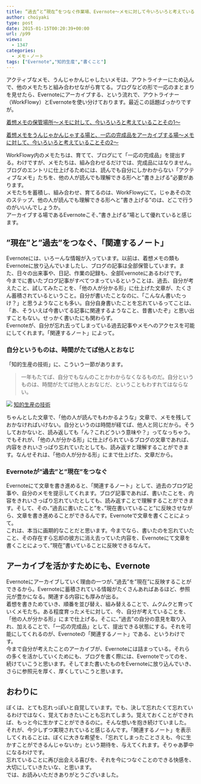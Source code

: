 ```yaml
---
title: ”過去”と”現在”をつなぐ作業場、Evernote～メモに対して今いろいろと考えていることその９～
author: choiyaki
type: post
date: 2015-01-15T00:20:39+00:00
url: /p99
views:
  - 1347
categories:
  - メモ・ノート
tags: ["Evernote","知的生産","書くこと"]
---
```

アクティブなメモ、うんじゃかんじゃしたいメモは、アウトライナーにため込んで、他のメモたちと組み合わせながら育てる。ブログなどの形で一応のまとまりを見せたら、Evernoteにアーカイブする、という流れで、アウトライナー（WorkFlowy）とEvernoteを使い分けております。最近この話題ばっかりですが。

[着想メモの保管場所～メモに対して、今いろいろと考えていることその1～][1]

[着想メモをうんじゃかんじゃする場と、一応の完成品をアーカイブする場～メモに対して、今いろいろと考えていることその2～][2]

WorkFlowy内のメモたちは、育てて、ブログにて「一応の完成品」を提出する。わけですが、メモたちは、組み合わせるだけでは、完成品にはなりません。ブログのエントリに仕上げるためには、読んでも自分にしかわからない「アクティブなメモ」たちを、他の人が読んでも理解できる形へと”書き上げる”必要があります。  
メモたちを蓄積し、組み合わせ、育てるのは、WorkFlowyにて。じゃあその次のステップ、他の人が読んでも理解できる形へと”書き上げる”のは、どこで行うのがいいんでしょうか。  
アーカイブする場であるEvernoteこそ、”書き上げる”場として優れていると感じます。

## ”現在”と”過去”をつなぐ、「関連するノート」

Evernoteには、いろーんな情報が入っています。以前は、着想メモの類もEvernoteに放り込んでいましたし、ブログの記事は全部保管しています。また、日々の出来事や、日記、作業の記録も、全部Evernoteにあるわけです。  
今までに書いたブログ記事がすべてつまっているということは、過去、自分が考えたこと、試してみたことを、「他の人が分かる形」に仕上げた文章が、たくさん蓄積されているということ。自分が書いたことなのに、「こんなん書いたっけ？」と思うようなことも多い。自分自身書いたことを忘れているってことは、「あ、そういえば今書いてる記事に関連するようなこと、昔書いたぞ」と思い出すこともない。せっかく書いたにも関わらず。  
Evernoteが、自分が忘れ去ってしまっている過去記事やメモへのアクセスを可能にしてくれます。「関連するノート」によって。

### 自分というものは、時間がたてば他人とおなじ

「知的生産の技術」に、こういう一節があります。

> 一年もたてば、自分でもなんのことかわからなくなるものだ。自分というものは、時間がたてば他人とおなじだ、ということもわすれてはならない。

[![](https://gyazo.com/5ab9f2c802c470e2ebc1192a0a0e0dbe.jpeg)](http://www.amazon.co.jp/exec/obidos/asin/4004150930/choiyaki81-22/)
[知的生産の技術](http://www.amazon.co.jp/exec/obidos/asin/4004150930/choiyaki81-22/)

ちゃんとした文章で、「他の人が読んでもわかるような」文章で、メモを残しておかなければいけない。自分というのは時間が経てば、他人と同じだから。そうしておかないと、読み返しても「ん？これどういう意味や？」ってなっちゃう。  
でもそれが、「他の人が分かる形」に仕上げられているブログの文章であれば、内容をきれいさっぱり忘れていたとしても、読み返すと理解することができます。なんせそれは、「他の人が分かる形」にまで仕上げた、文章だから。

### Evernoteが”過去”と”現在”をつなぐ

Evernoteにて文章を書き進めると、「関連するノート」として、過去のブログ記事や、自分のメモを提示してくれます。ブログ記事であれば、書いたことを、内容をきれいさっぱり忘れていたとしても、読み返すことで理解することができます。そして、その、”過去に書いたこと”を、”現在書いていること”に反映させながら、文章を書き進めることができるんです。Evernoteで文章を書くことによって。  
これは、本当に画期的なことだと思います。今までなら、書いたのを忘れていたこと、その存在すら忘却の彼方に消え去っていた内容を、Evernoteにて文章を書くことによって、”現在”書いていることに反映できるなんて。

## アーカイブを活かすためにも、Evernote

Evernoteにアーカイブしていく理由の一つが、”過去”を”現在”に反映することができるから。Evernoteに蓄積されている情報がたくさんあればあるほど、参照元が豊かになる。関連する内容にも厚みが出る。  
着想を書きためていき、順番を並び替え、組み替えることで、ムクムクと育っていくメモたち。ある程度育ったメモに対して、今、自分が考えていることを、「他の人が分かる形」にまで仕上げる。そこに、”過去”の自分の意見を取り入れ、加えることで、「一応の完成品」として、提出できる状態にする。それを可能にしてくれるのが、Evernoteの「関連するノート」である、というわけです。  
今まで自分が考えたことのアーカイブが、Evernoteには詰まっている。それらの多くを活かしていくためにも、ブログを書く際には、Evernoteでってのを、続けていこうと思います。そしてまた書いたものをEvernoteに放り込んでいき、さらに参照元を厚く、厚くしていこうと思います。

## おわりに

ぼくは、とても忘れっぽいと自覚しています。でも、決して忘れたくて忘れているわけではなく、覚えておきたいことも忘れてしまう。覚えておくことができれば、もっと今に生かすことができるのに。そんな想いを抱き続けていました。  
それが、今少しずつ実現されていると感じるんです。「関連するノート」を表示してくれることは、ぼくに大きな希望を、「忘れてしまったことさえも、今に生かすことができるんじゃないか」という期待を、与えてくれます。そりゃあ夢中になるわけです。  
忘れていることに再び出会える喜びを、それを今につなぐことのできる快感を、大切にしていきたいな、と思います。  
では、お読みいただきありがとうございました。

 [1]: https://choiyaki.com/?p=59 "着想メモの保管場所～メモに対して、今いろいろと考えていることその1～ - iPhoneと本と数学となんやかんやと"
 [2]: https://choiyaki.com/?p=69 "着想メモをうんじゃかんじゃする場と、一応の完成品をアーカイブする場～メモに対して、今いろいろと考えていることその2～ - iPhoneと本と数学となんやかんやと"